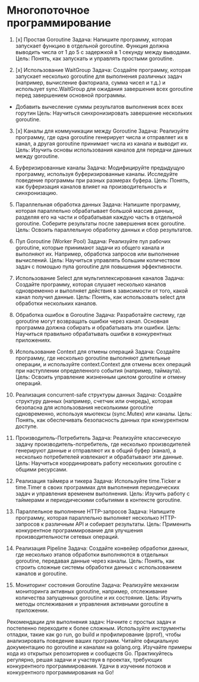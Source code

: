 # Многопоточное программирование

1. [x] Простая Goroutine
Задача: Напишите программу, которая запускает функцию в отдельной goroutine. Функция должна выводить числа от 1 до 5 с задержкой в 1 секунду между выводами.
Цель: Понять, как запускать и управлять простыми goroutine.


2. [x] Использование WaitGroup
Задача: Создайте программу, которая запускает несколько goroutine для выполнения различных задач (например, вычисление факториала, сумма чисел и т.д.) и использует sync.WaitGroup для ожидания завершения всех goroutine перед завершением основной программы.
* Добавить вычесление суммы результатов выполнения всех всех горутин
Цель: Научиться синхронизировать завершение нескольких goroutine.


3. [x] Каналы для коммуникации между Goroutine
Задача: Реализуйте программу, где одна goroutine генерирует числа и отправляет их в канал, а другая goroutine принимает числа из канала и выводит их.
Цель: Изучить основы использования каналов для передачи данных между goroutine.


4. Буферизированные каналы
Задача: Модифицируйте предыдущую программу, используя буферизированные каналы. Исследуйте поведение программы при разных размерах буфера.
Цель: Понять, как буферизация каналов влияет на производительность и синхронизацию.


5. Параллельная обработка данных
Задача: Напишите программу, которая параллельно обрабатывает большой массив данных, разделяя его на части и обрабатывая каждую часть в отдельной goroutine. Соберите результаты после завершения всех goroutine.
Цель: Освоить параллельную обработку данных и сбор результатов.


6. Пул Goroutine (Worker Pool)
Задача: Реализуйте пул рабочих goroutine, которые принимают задачи из общего канала и выполняют их. Например, обработка запросов или выполнение вычислений.
Цель: Научиться управлять большим количеством задач с помощью пула goroutine для повышения эффективности.


7. Использование Select для мультиплексирования каналов
Задача: Создайте программу, которая слушает несколько каналов одновременно и выполняет действия в зависимости от того, какой канал получил данные.
Цель: Понять, как использовать select для обработки нескольких каналов.


8. Обработка ошибок в Goroutine
Задача: Разработайте систему, где goroutine могут возвращать ошибки через канал. Основная программа должна собирать и обрабатывать эти ошибки.
Цель: Научиться правильно обрабатывать ошибки в конкурентных приложениях.


9. Использование Context для отмены операций
Задача: Создайте программу, где несколько goroutine выполняют длительные операции, и используйте context.Context для отмены всех операций при наступлении определенного события (например, таймаута).
Цель: Освоить управление жизненным циклом goroutine и отмену операций.


10. Реализация concurrent-safe структуры данных
Задача: Создайте структуру данных (например, счетчик или очередь), которая безопасна для использования несколькими goroutine одновременно, используя мьютексы (sync.Mutex) или каналы.
Цель: Понять, как обеспечивать безопасность данных при конкурентном доступе.


11. Производитель-Потребитель
Задача: Реализуйте классическую задачу производитель-потребитель, где несколько производителей генерируют данные и отправляют их в общий буфер (канал), а несколько потребителей извлекают и обрабатывают эти данные.
Цель: Научиться координировать работу нескольких goroutine с общими ресурсами.


12. Реализация таймера и тикера
Задача: Используйте time.Ticker и time.Timer в своих программах для выполнения периодических задач и управления временем выполнения.
Цель: Изучить работу с таймерами и периодическими событиями в контексте goroutine.


13. Параллельное выполнение HTTP-запросов
Задача: Напишите программу, которая параллельно выполняет несколько HTTP-запросов к различным API и собирает результаты.
Цель: Применить конкурентное программирование для улучшения производительности сетевых операций.


14. Реализация Pipeline
Задача: Создайте конвейер обработки данных, где несколько этапов обработки выполняются в отдельных goroutine, передавая данные через каналы.
Цель: Понять, как строить сложные системы обработки данных с использованием каналов и goroutine.


15. Мониторинг состояния Goroutine
Задача: Реализуйте механизм мониторинга активных goroutine, например, отслеживание количества запущенных goroutine и их состояние.
Цель: Изучить методы отслеживания и управления активными goroutine в приложении.


Рекомендации для выполнения задач:
Начните с простых задач и постепенно переходите к более сложным.
Используйте инструменты отладки, такие как go run, go build и профилирование (pprof), чтобы анализировать поведение ваших программ.
Читайте официальную документацию по goroutine и каналам на golang.org.
Изучайте примеры кода из открытых репозиториев и сообществ Go.
Практикуйтесь регулярно, решая задачи и участвуя в проектах, требующих конкурентного программирования.
Удачи в изучении потоков и конкурентного программирования на Go!
